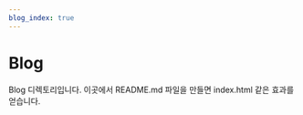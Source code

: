 ```yaml
---
blog_index: true
---
```


# Blog 

Blog 디렉토리입니다. 이곳에서 README.md 파일을 만들면 index.html 같은 효과를 얻습니다. 



<Blog/>
